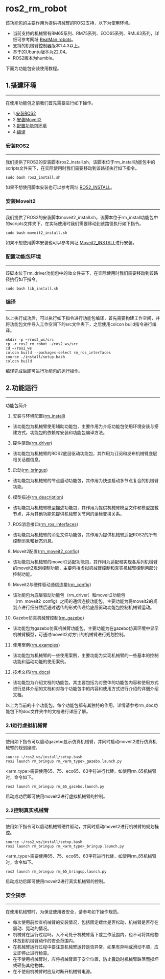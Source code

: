 # ros2_rm_robot
该功能包的主要作用为提供机械臂的ROS2支持，以下为使用环境。
* 当前支持的机械臂有RM65系列、RM75系列、ECO65系列、RML63系列，详细可参考网址 [RealMan robots](http://www.realman-robotics.com/)。
* 支持的机械臂控制器版本1.4.3以上。
* 基于的Ubuntu版本为22.04。
* ROS2版本为humble。

下面为功能包安装使用教程。
## 1.搭建环境
---
在使用功能包之前我们首先需要进行如下操作。
* 1.[安装ROS2](#安装ROS2)
* 2.[安装Moveit2](#安装Moveit2)
* 3.[配置功能包环境](#配置功能包环境)
* 4.[编译](#编译)
### 安装ROS2
----
我们提供了ROS2的安装脚本ros2_install.sh，该脚本位于rm_install功能包中的scripts文件夹下，在实际使用时我们需要移动到该路径执行如下指令。
```
sudo bash ros2_install.sh
```
如果不想使用脚本安装也可以参考网址 [ROS2_INSTALL](https://docs.ros.org/en/humble/Installation/Ubuntu-Install-Debians.html)。
### 安装Moveit2
----
我们提供了ROS2的安装脚本moveit2_install.sh，该脚本位于rm_install功能包中的scripts文件夹下，在实际使用时我们需要移动到该路径执行如下指令。
```
sudo bash moveit2_install.sh
```
如果不想使用脚本安装也可以参考网址 [Moveit2_INSTALL](https://moveit.ros.org/install-moveit2/binary/)进行安装。
### 配置功能包环境
----
该脚本位于rm_driver功能包中的lib文件夹下，在实际使用时我们需要移动到该路径执行如下指令。
```
sudo bash lib_install.sh
```
### 编译
----
以上执行成功后，可以执行如下指令进行功能包编译，首先需要构建工作空间，并将功能包文件导入工作空间下的src文件夹下，之后使用colcon build指令进行编译。
```
mkdir -p ~/ros2_ws/src
cp -r ros2_rm_robot ~/ros2_ws/src
cd ~/ros2_ws
colocn build --packages-select rm_ros_interfaces
source ./install/setup.bash
colocn build
```
编译完成后即可进行功能包的运行操作。


## 2.功能运行
---
功能包简介
1.	安装与环境配置([rm_install](http://www.realman-robotics.com/))
* 该功能包为机械臂使用辅助功能包，主要作用为介绍功能包使用环境安装与搭建方式，功能包的依赖库安装和功能包编译方法。
3.	硬件驱动([rm_driver](http://www.realman-robotics.com/))
* 该功能包为机械臂的ROS2底层驱动功能包，其作用为订阅和发布机械臂底层相关话题信息。
5.	启动([rm_bringup](http://www.realman-robotics.com/))
* 该功能包为机械臂的节点启动功能包，其作用为快速启动多节点复合的机械臂功能。
6.	模型描述([rm_description](http://www.realman-robotics.com/))
* 该功能包为机械臂模型描述功能包，其作用为提供机械臂模型文件和模型加载节点，并为其他功能包提供机械臂关节间的坐标变换关系。
7.	ROS消息接口([rm_ros_interfaces](http://www.realman-robotics.com/))
* 该功能包为机械臂的消息文件功能包，其作用为提供机械臂适配ROS2的所有控制消息和状态消息。
8.	Moveit2配置([rm_moveit2_config](http://www.realman-robotics.com/))
* 该功能包为机械臂的moveit2适配功能包，其作用为适配和实现各系列机械臂的moveit2规划控制功能，主要包括虚拟机械臂控制和真实机械臂控制两部分控制功能。
9.	Moveit2与硬件驱动通信连接([rm_config](http://www.realman-robotics.com/))
* 该功能包为底层驱动功能包（rm_driver）和moveit2功能包（rm_moveit2_config）之间的通信连接功能包，主要功能为将moveit2的规划点进行细分然后通过透传的形式传递给底层驱动功能包控制机械臂运动。
10. Gazebo仿真机械臂控制([rm_gazebo](http://www.realman-robotics.com/))
* 该功能包为gazebo仿真机械臂功能包，主要功能为在gazebo仿真环境中显示机械臂模型，可通过moveit2对方针的机械臂进行规划控制。
11. 使用案例([rm_examples](http://www.realman-robotics.com/))
* 该功能包为机械臂的一些使用案例，主要功能为实现机械臂的一些基本的控制功能和运动功能的使用案例。
12. 技术文档([rm_docs](http://www.realman-robotics.com/))
* 该功能包为介绍文档的功能包，其主要包括为对整体的功能包内容和使用方式进行总体介绍的文档和对每个功能包中的内容和使用方式进行介绍的详细介绍文档。

以上为当前的十个功能包，每个功能包都有其独特的作用，详情请参考rm_doc功能包下的doc文件夹中的文档进行详细了解。
### 2.1运行虚拟机械臂
----
使用如下指令可以启动gazebo显示仿真机械臂，并同时启动moveit2进行仿真机械臂的规划操控。
```
source ~/ros2_ws/install/setup.bash
ros2 launch rm_bringup rm_<arm_type>_gazebo.launch.py
```
<arm_type>需要使用65、75、eco65、63字符进行代替，如使用rm_65机械臂时，命令如下。
```
ros2 launch rm_bringup rm_65_gazebo.launch.py
```
启动成功后即可使用moveit2进行虚拟机械臂的控制。
### 2.2控制真实机械臂
----
使用如下指令可以启动机械臂硬件驱动，并同时启动moveit2进行机械臂的规划操控。
```
source ~/ros2_ws/install/setup.bash
ros2 launch rm_bringup rm_<arm_type>_bringup.launch.py
```
<arm_type>需要使用65、75、eco65、63字符进行代替，如使用rm_65机械臂时，命令如下。
```
ros2 launch rm_bringup rm_65_bringup.launch.py
```
启动成功后即可使用moveit2进行真实机械臂的控制。
### 安全提示
----
在使用机械臂时，为保证使用者安全，请参考如下操作规范。
* 每次使用前检查机械臂的安装情况，包括固定螺丝是否松动，机械臂是否存在震动、晃动的情况。
* 机械臂在运行过程吗，人不可处于机械臂落下或工作范围内，也不可将其他物体放到机械臂动作的安全范围内。
* 在机械臂运行过程中要注意机械臂运转是否异常，如果有异响或滑动不顺，应立即停止进行检查。
* 在不使用机械臂时，应将机械臂置于安全位置，防止震动时机械臂跌落而损坏或砸伤其他物体。
* 在不使用机械臂时应及时断开机械臂电源。
